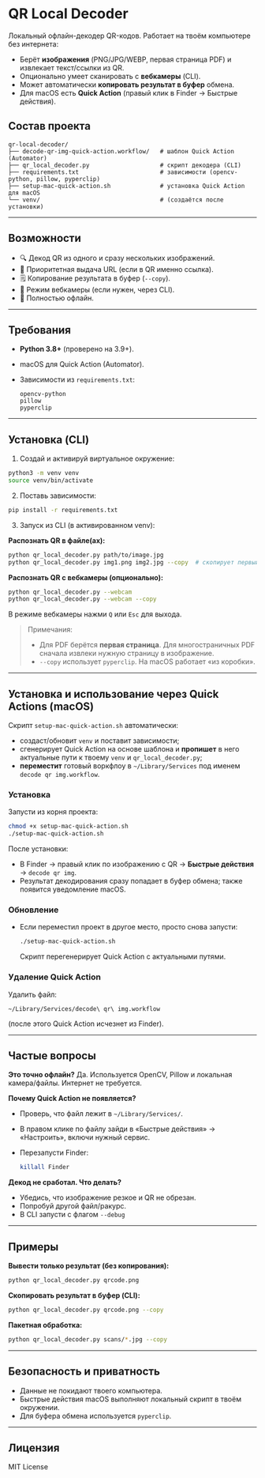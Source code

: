 # QR Local Decoder

Локальный офлайн-декодер QR-кодов. Работает на твоём компьютере без интернета:

* Берёт **изображения** (PNG/JPG/WEBP, первая страница PDF) и извлекает текст/ссылки из QR.
* Опционально умеет сканировать с **вебкамеры** (CLI).
* Может автоматически **копировать результат в буфер** обмена.
* Для macOS есть **Quick Action** (правый клик в Finder → Быстрые действия).

## Состав проекта

```
qr-local-decoder/
├── decode-qr-img-quick-action.workflow/   # шаблон Quick Action (Automator)
├── qr_local_decoder.py                    # скрипт декодера (CLI)
├── requirements.txt                       # зависимости (opencv-python, pillow, pyperclip)
├── setup-mac-quick-action.sh              # установка Quick Action для macOS
└── venv/                                  # (создаётся после установки)
```

---

## Возможности

* 🔍 Декод QR из одного и сразу нескольких изображений.
* 🔗 Приоритетная выдача URL (если в QR именно ссылка).
* 🗒️ Копирование результата в буфер (`--copy`).
* 🎥 Режим вебкамеры (если нужен, через CLI).
* 🧠 Полностью офлайн.

---

## Требования

* **Python 3.8+** (проверено на 3.9+).
* macOS для Quick Action (Automator).
* Зависимости из `requirements.txt`:

  ```
  opencv-python
  pillow
  pyperclip
  ```

---

## Установка (CLI)

1. Создай и активируй виртуальное окружение:

```bash
python3 -m venv venv
source venv/bin/activate
```

2. Поставь зависимости:

```bash
pip install -r requirements.txt
```

3. Запуск из CLI (в активированном venv):

**Распознать QR в файле(ах):**

```bash
python qr_local_decoder.py path/to/image.jpg
python qr_local_decoder.py img1.png img2.jpg --copy  # скопирует первый результат
```

**Распознать QR с вебкамеры (опционально):**

```bash
python qr_local_decoder.py --webcam
python qr_local_decoder.py --webcam --copy
```

В режиме вебкамеры нажми `Q` или `Esc` для выхода.

> Примечания:
>
> * Для PDF берётся **первая страница**. Для многостраничных PDF сначала извлеки нужную страницу в изображение.
> * `--copy` использует `pyperclip`. На macOS работает «из коробки».

---

## Установка и использование через Quick Actions (macOS)

Скрипт `setup-mac-quick-action.sh` автоматически:

* создаст/обновит `venv` и поставит зависимости;
* сгенерирует Quick Action на основе шаблона и **пропишет** в него актуальные пути к твоему `venv` и `qr_local_decoder.py`;
* **переместит** готовый воркфлоу в `~/Library/Services` под именем `decode qr img.workflow`.

### Установка

Запусти из корня проекта:

```bash
chmod +x setup-mac-quick-action.sh
./setup-mac-quick-action.sh
```

После установки:

* В Finder → правый клик по изображению с QR → **Быстрые действия** → `decode qr img`.
* Результат декодирования сразу попадает в буфер обмена; также появится уведомление macOS.

### Обновление

* Если переместил проект в другое место, просто снова запусти:

  ```bash
  ./setup-mac-quick-action.sh
  ```

  Скрипт перегенерирует Quick Action с актуальными путями.

### Удаление Quick Action

Удалить файл:

```
~/Library/Services/decode\ qr\ img.workflow
```

(после этого Quick Action исчезнет из Finder).

---

## Частые вопросы

**Это точно офлайн?**
Да. Используется OpenCV, Pillow и локальная камера/файлы. Интернет не требуется.

**Почему Quick Action не появляется?**

* Проверь, что файл лежит в `~/Library/Services/`.
* В правом клике по файлу зайди в «Быстрые действия» → «Настроить», включи нужный сервис.
* Перезапусти Finder:

  ```bash
  killall Finder
  ```

**Декод не сработал. Что делать?**

* Убедись, что изображение резкое и QR не обрезан.
* Попробуй другой файл/ракурс.
* В CLI запусти с флагом `--debug`

---

## Примеры

**Вывести только результат (без копирования):**

```bash
python qr_local_decoder.py qrcode.png
```

**Скопировать результат в буфер (CLI):**

```bash
python qr_local_decoder.py qrcode.png --copy
```

**Пакетная обработка:**

```bash
python qr_local_decoder.py scans/*.jpg --copy
```

---

## Безопасность и приватность

* Данные не покидают твоего компьютера.
* Быстрые действия macOS выполняют локальный скрипт в твоём окружении.
* Для буфера обмена используется `pyperclip`.

---

## Лицензия

MIT License
